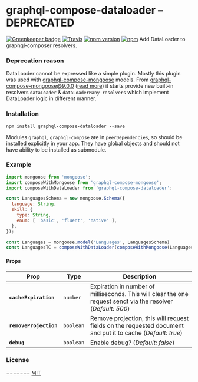# graphql-compose-dataloader – DEPRECATED

[![Greenkeeper badge](https://badges.greenkeeper.io/stoffern/graphql-compose-dataloader.svg)](https://greenkeeper.io/)
[![Travis](https://img.shields.io/travis/stoffern/graphql-compose-dataloader.svg)]()
[![npm version](https://img.shields.io/npm/v/graphql-compose-dataloader.svg?style=flat-square)](https://www.npmjs.com/package/graphql-compose-dataloader) [![npm](https://img.shields.io/npm/l/graphql-compose-dataloader.svg?style=flat-square)](https://github.com/stoffern/graphql-compose-dataloader/blob/master/LICENSE)
Add DataLoader to graphql-composer resolvers.

### Deprecation reason

DataLoader cannot be expressed like a simple plugin. Mostly this plugin was used with [graphql-compose-mongoose](https://github.com/graphql-compose/graphql-compose-mongoose) models. From graphql-compose-mongoose@9.0.0 ([read more](https://github.com/graphql-compose/graphql-compose-mongoose/blob/master/docs/releases/9.0.0.md#added-new-dataloader--dataloadermany-resolvers)) it starts provide new built-in resolvers `dataLoader` & `dataLoaderMany resolvers` which implement DataLoader logic in different manner.

### Installation
```
npm install graphql-compose-dataloader --save
```
Modules `graphql`, `graphql-compose` are in `peerDependencies`, so should be installed explicitly in your app. They have global objects and should not have ability to be installed as submodule.

### Example
```js
import mongoose from 'mongoose';
import composeWithMongoose from 'graphql-compose-mongoose';
import composeWithDataLoader from 'graphql-compose-dataloader';

const LanguagesSchema = new mongoose.Schema({
  language: String,
  skill: {
    type: String,
    enum: [ 'basic', 'fluent', 'native' ],
  },
});

const Languages = mongoose.model('Languages', LanguagesSchema)
const LanguagesTC = composeWithDataLoader(composeWithMongoose(Languages),{cacheExpiration: 700})
```

#### Props
| Prop | Type | Description |
|---|---|---|
|**`cacheExpiration`**|`number`|Expiration in number of milliseconds. This will clear the one request sendt via the resolver (_Default: 500_)|
|**`removeProjection`**|`boolean`|Remove projection, this will request fields on the requested document and put it to cache (_Default: true_)|
|**`debug`**|`boolean`|Enable debug? (_Default: false_)|

### License
=======
[MIT](https://github.com/nodkz/graphql-compose-mongoose/blob/master/LICENSE.md)
